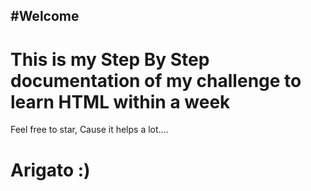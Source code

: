 #Welcome
---
# This is my Step By Step documentation of my challenge to learn HTML within a week
Feel free to star, Cause it helps a lot....
  
# Arigato :)
